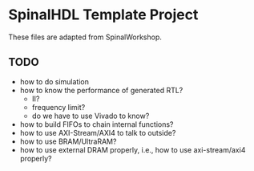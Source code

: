# SpinalHDL Template Project

These files are adapted from SpinalWorkshop.


## TODO

- how to do simulation
- how to know the performance of generated RTL?
   - II?
   - frequency limit?
   - do we have to use Vivado to know?
- how to build FIFOs to chain internal functions?
- how to use AXI-Stream/AXI4 to talk to outside?
- how to use BRAM/UltraRAM?
- how to use external DRAM properly, i.e., how to use axi-stream/axi4 properly?

